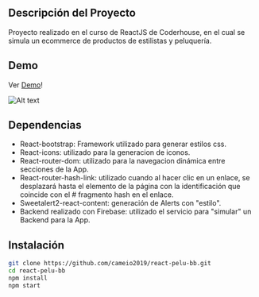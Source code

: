 ## Descripción del Proyecto
Proyecto realizado en el curso de ReactJS de Coderhouse, en el cual se simula un ecommerce de productos de estilistas y peluquería.

## Demo
Ver [Demo](https://ezearevaloreactbbecommerce.netlify.app/)!

![ Alt text](./bbreactGifFinal.gif)

## Dependencias 
- React-bootstrap: Framework utilizado para generar estilos css.
- React-icons: utilizado para la generacion de iconos.
- React-router-dom: utilizado para la navegacion dinámica entre secciones de la App.
- React-router-hash-link: utilizado cuando al hacer  clic en un enlace, se desplazará hasta el elemento de la página con la identificación que coincide con el # fragmento hash en el enlace. 
- Sweetalert2-react-content: generación de Alerts con "estilo".
- Backend realizado con Firebase: utilizado el servicio para "simular" un Backend para la App.

## Instalación

```sh
git clone https://github.com/cameio2019/react-pelu-bb.git
cd react-pelu-bb
npm install
npm start
```


